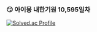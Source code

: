 ###  😏 아이묭 내한기원 10,595일차
<!--
**dongsikchoi/dongsikchoi** is a ✨ _special_ ✨ repository because its `README.md` (this file) appears on your GitHub profile.

Here are some ideas to get you started:

-->

[![Solved.ac Profile](http://mazassumnida.wtf/api/generate_badge?boj=dschoi)](https://solved.ac/dschoi)
